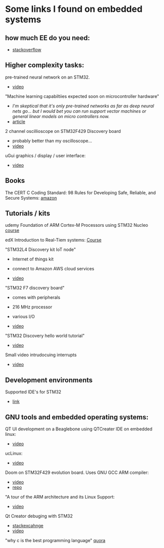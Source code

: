 # Some links I found on embedded systems

## how much EE do you need:
* [stackoverflow](https://softwareengineering.stackexchange.com/questions/22416/is-embedded-programming-closer-to-electrical-engineering-or-software-development)

## Higher complexity tasks:

pre-trained neural network on an STM32.

* [video](https://www.youtube.com/watch?v=pLGeGYQcUWU)


"Machine learning capabiltiies expected soon on microcontroller hardware"

* _I'm skeptical that it's only pre-trained networks as far as deep neural nets go... but I would bet you can run support vector machines or general linear models on micro controllers now._
* [article](https://iot.eetimes.com/machine-learning-capabilities-expected-soon-in-microprocessor-and-microcontroller-hardware/)

2 channel oscillioscope on STM32F429 Discovery board

* probably better than my oscilloscope...
* [video](https://www.youtube.com/watch?v=FmtO5DoVTfM)

uGui graphics / display / user interface:
* [video](https://www.youtube.com/watch?v=7I-V-38ufQk)

## Books

The CERT C Coding Standard:  98 Rules for Developing Safe, Reliable, and Secure Systems: [amazon](https://www.amazon.com/gp/product/0321984048/ref=oh_aui_detailpage_o03_s00?ie=UTF8&psc=1)

## Tutorials / kits

udemy Foundation of ARM Cortex-M Processors using STM32 Nucleo [course](https://www.udemy.com/cortex-m/?couponCode=QUORABLUEPILL2018)

edX Introduction to Real-Tiem systems:
[Course](https://courses.edx.org/courses/course-v1:IEEEx+RTSIx+2015_T3/course/)

"STM32L4 Discovery kit IoT node"

* Internet of things kit
* connect to Amazon AWS cloud services

* [video](https://www.youtube.com/watch?v=6eUqxjBL_wI)


"STM32 F7 discovery board"

* comes with peripherals
* 216 MHz processor
* various I/O

* [video](https://www.youtube.com/watch?v=6eUqxjBL_wI)



"STM32 Discovery hello world tutorial"

* [video](https://www.youtube.com/watch?v=zlfXL3blDAo)


Small video intrudocuing interrupts

* [video](https://www.youtube.com/watch?v=jMnuQMYR3Ro)

## Development environments

Supported IDE's for STM32

* [link](http://www.st.com/en/development-tools/stm32-ides.html?querycriteria=productId=LN1200)


## GNU tools and embedded operating systems:

QT UI development on a Beaglebone using QTCreater IDE on embedded linux:

* [video](https://www.youtube.com/watch?v=yNvOyY9zK1o&t=1297s)


ucLinux:

* [video](https://www.youtube.com/watch?v=3WS3pvsOmp4)


Doom on STM32F429 evolution board.  Uses GNU GCC ARM compiler:

* [video](https://www.youtube.com/watch?v=bRNcfsDIc2A)
* [repo](https://github.com/floppes/stm32doom)

"A tour of the ARM architecture and its Linux Support:

* [video](https://www.youtube.com/watch?v=NNol7fRGo2E)


Qt Creator debuging with STM32

* [stackexcahnge](https://electronics.stackexchange.com/questions/212018/debugging-an-arm-stm32-microcontroller-using-qt-creator)
* [video](https://www.youtube.com/watch?v=YgHe3D1t3Fs)


"why c is the best programming language" [quora](https://www.quora.com/Why-is-C-the-best-programming-language)
